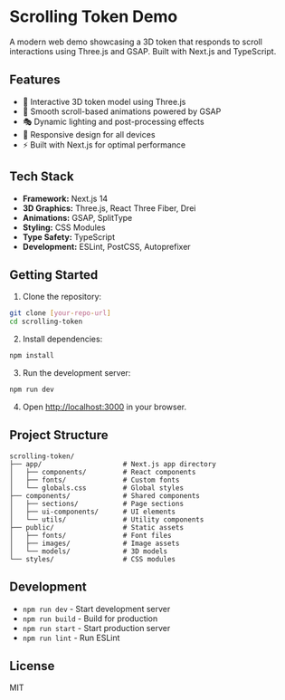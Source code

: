 # Scrolling Token Demo

A modern web demo showcasing a 3D token that responds to scroll interactions using Three.js and GSAP. Built with Next.js and TypeScript.

## Features

- 🎨 Interactive 3D token model using Three.js
- 📜 Smooth scroll-based animations powered by GSAP
- 🎭 Dynamic lighting and post-processing effects
- 📱 Responsive design for all devices
- ⚡ Built with Next.js for optimal performance

## Tech Stack

- **Framework:** Next.js 14
- **3D Graphics:** Three.js, React Three Fiber, Drei
- **Animations:** GSAP, SplitType
- **Styling:** CSS Modules
- **Type Safety:** TypeScript
- **Development:** ESLint, PostCSS, Autoprefixer

## Getting Started

1. Clone the repository:
```bash
git clone [your-repo-url]
cd scrolling-token
```

2. Install dependencies:
```bash
npm install
```

3. Run the development server:
```bash
npm run dev
```

4. Open [http://localhost:3000](http://localhost:3000) in your browser.

## Project Structure

```
scrolling-token/
├── app/                    # Next.js app directory
│   ├── components/         # React components
│   ├── fonts/              # Custom fonts
│   └── globals.css         # Global styles
├── components/             # Shared components
│   ├── sections/           # Page sections
│   ├── ui-components/      # UI elements
│   └── utils/              # Utility components
├── public/                 # Static assets
│   ├── fonts/              # Font files
│   ├── images/             # Image assets
│   └── models/             # 3D models
└── styles/                 # CSS modules
```

## Development

- `npm run dev` - Start development server
- `npm run build` - Build for production
- `npm run start` - Start production server
- `npm run lint` - Run ESLint

## License

MIT
